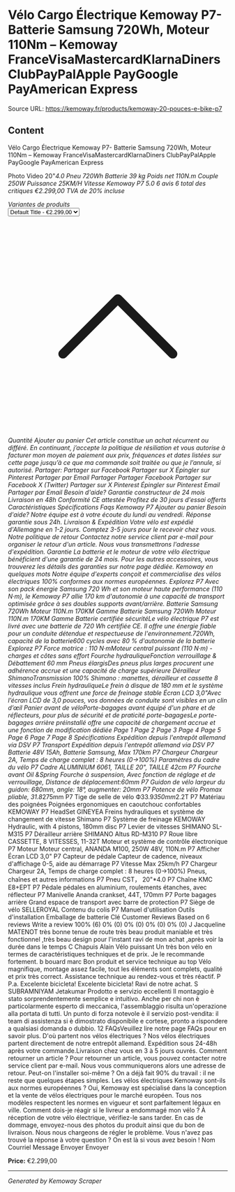 # Vélo Cargo Électrique Kemoway P7- Batterie Samsung 720Wh, Moteur 110Nm – Kemoway FranceVisaMastercardKlarnaDiners ClubPayPalApple PayGoogle PayAmerican Express

Source URL: https://kemoway.fr/products/kemoway-20-pouces-e-bike-p7

## Content

Vélo Cargo Électrique Kemoway P7- Batterie Samsung 720Wh, Moteur 110Nm – Kemoway FranceVisaMastercardKlarnaDiners ClubPayPalApple PayGoogle PayAmerican Express

Photo Video 20"*4.0 Pneu 720Wh Batterie 39 kg Poids net 110N.m Couple 250W Puissance 25KM/H Vitesse Kemoway P7 5.0 6 avis 6 total des critiques €2.299,00 TVA de 20% incluse <div class="product-form__input hidden"> <label class="form__label flex gap-2" for="Variants-template--24789251948912__main-product-14656574751088">Variantes de produits</label> <div class="field"> <select name="id" id="Variants-template--24789251948912__main-product-14656574751088" class="select" form="ProductForm-template--24789251948912__main-product-14656574751088"><option selected value="51766823944560" > Default Title - €2.299,00 </option></select><svg class="icon icon-chevron-up icon-sm absolute" viewBox="0 0 24 24" stroke="currentColor" fill="none" xmlns="http://www.w3.org/2000/svg"> <path stroke-linecap="round" stroke-linejoin="round" d="M6 15L12 9L18 15"></path> </svg></div> </div> Quantité Ajouter au panier Cet article constitue un achat récurrent ou différé. En continuant, j’accepte la politique de résiliation et vous autorise à facturer mon moyen de paiement aux prix, fréquences et dates listées sur cette page jusqu’à ce que ma commande soit traitée ou que je l’annule, si autorisé. Partager: Partager sur Facebook Partager sur X Épingler sur Pinterest Partager par Email Partager Partager Facebook Partager sur Facebook X (Twitter) Partager sur X Pinterest Épingler sur Pinterest Email Partager par Email Besoin d'aide? Garantie constructeur de 24 mois Livraison en 48h Conformité CE attestée Profitez de 30 jours d'essai offerts Caractéristiques Spécifications Faqs Kemoway P7 Ajouter au panier Besoin d'aide? Notre équipe est à votre écoute du lundi au vendredi. Réponse garantie sous 24h. Livraison & Expédition Votre vélo est expédié d'Allemagne en 1-2 jours. Comptez 3-5 jours pour le recevoir chez vous. Notre politique de retour Contactez notre service client par e-mail pour organiser le retour d'un article. Nous vous transmettrons l'adresse d'expédition. Garantie La batterie et le moteur de votre vélo électrique bénéficient d'une garantie de 24 mois. Pour les autres accessoires, vous trouverez les détails des garanties sur notre page dédiée. Kemoway en quelques mots Notre équipe d'experts conçoit et commercialise des vélos électriques 100% conformes aux normes européennes. Explorez P7 Avec son pack énergie Samsung 720 Wh et son moteur haute performance (110 N·m), le Kemoway P7 allie 170 km d'autonomie à une capacité de transport optimisée grâce à ses doubles supports avant/arrière. Batterie Samsung 720Wh Moteur 110N.m 170KM Gamme Batterie Samsung 720Wh Moteur 110N.m 170KM Gamme Batterie certifiée sécuritéLe vélo électrique P7 est livré avec une batterie de 720 Wh certifiée CE. Il offre une énergie fiable pour un conduite détendue et respectueuse de l'environnement.720Wh, capacité de la batterie600 cycles avec 80 % d'autonomie de la batterie Explorez P7 Force motrice : 110 N·mMoteur central puissant (110 N·m) - charges et côtes sans effort Fourche hydrauliqueFonction verrouillage & Débattement 60 mm Pneus élargisDes pneus plus larges procurent une adhérence accrue et une capacité de charge supérieure Dérailleur ShimanoTransmission 100% Shimano : manettes, dérailleur et cassette 8 vitesses inclus Frein hydrauliqueLe frein à disque de 180 mm et le système hydraulique vous offrent une force de freinage stable Écran LCD 3,0"Avec l’écran LCD de 3,0 pouces, vos données de conduite sont visibles en un clin d’œil Panier avant de véloPorte-bagages avant équipé d'un phare et de réflecteurs, pour plus de sécurité et de praticité porte-bagagesLe porte-bagages arrière préinstallé offre une capacité de chargement accrue et une fonction de modification dédiée Page 1 Page 2 Page 3 Page 4 Page 5 Page 6 Page 7 Page 8 Spécifications Expédition depuis l'entrepôt allemand via DSV P7 Transport Expédition depuis l'entrepôt allemand via DSV P7 Batterie 48V 15Ah, Batterie Samsung, Max 170km P7 Chargeur Chargeur 2A, Temps de charge complet : 8 heures (0→100%) Paramètres du cadre du vélo P7 Cadre ALUMINIUM 6061, TAILLE 20", TAILLE 42cm P7 Fourche avant Oil &Spring Fourche à suspension, Avec fonction de réglage et de verrouillage, Distance de déplacement:60mm P7 Guidon de vélo largeur du guidon: 680mm, angle: 18°, augmenter: 20mm P7 Potence de vélo Promax pliable, 31.8*275mm P7 Tige de selle de vélo Ф33.9*350mm*2.2T P7 Matériau des poignées Poignées ergonomiques en caoutchouc confortables KEMOWAY P7 HeadSet GINEYEA Freins hydrauliques et système de changement de vitesse Shimano P7 Système de freinage KEMOWAY Hydraulic, with 4 pistons, 180mm disc P7 Levier de vitesses SHIMANO SL-M315 P7 Dérailleur arrière SHIMANO Altus RD-M310 P7 Roue libre CASSETTE, 8 VITESSES, 11-32T Moteur et système de contrôle électronique P7 Moteur Moteur central, ANANDA M100, 250W 48V, 110N.m P7 Afficher Écran LCD 3,0" P7 Capteur de pédale Capteur de cadence, niveaux d'affichage 0-5, aide au démarrage P7 Vitesse Max 25km/h P7 Chargeur Chargeur 2A, Temps de charge complet : 8 heures (0→100%) Pneus, chaînes et autres informations P7 Pneu CST， 20"*4.0 P7 Chaîne KMC E8+EPT P7 Pédale pédales en aluminium, roulements étanches, avec réflecteur P7 Manivelle Ananda crankset, 44T, 170mm P7 Porte bagages arrière Grand espace de transport avec barre de protection P7 Siège de vélo SELLEROYAL Contenu du colis P7 Manuel d'utilisation Outils d'installation Emballage de batterie Clé <link href="//kemoway.fr/cdn/shop/t/3/assets/product-reviews.css?v=171459682357482648691733928128" rel="stylesheet" type="text/css" media="all" /> Customer Reviews Based on 6 reviews Write a review 100% (6) 0% (0) 0% (0) 0% (0) 0% (0) J Jacqueline MATENOT très bonne tenue de route très beau produit maniable et très fonctionnel ,très beau design pour l'instant ravi de mon achat ,après voir la durée dans le temps C Chapuis Alain Vélo puissant Un très bon vélo en termes de caractéristiques techniques et de prix. Je le recommande fortement. b bouard marc Bon produit et service technique au top Vélo magnifique, montage assez facile, tout les éléments sont complets, qualité et prix très correct. Assistance technique au rendez-vous et très réactif. P P.a. Excelente bicicleta! Excelente bicicleta! Ravi de notre achat. S SUBRAMNIYAM Jetakumar Prodotto e servizio eccellenti Il montaggio è stato sorprendentemente semplice e intuitivo. Anche per chi non è particolarmente esperto di meccanica, l'assemblaggio risulta un'operazione alla portata di tutti. Un punto di forza notevole è il servizio post-vendita: il team di assistenza si è dimostrato disponibile e cortese, pronto a rispondere a qualsiasi domanda o dubbio. 12 FAQsVeuillez lire notre page FAQs pour en savoir plus. D'où partent nos vélos électriques ? Nos vélos électriques partent directement de notre entrepôt allemand. Expédition sous 24-48h après votre commande.Livraison chez vous en 3 à 5 jours ouvrés. Comment retourner un article ? Pour retourner un article, vous pouvez contacter notre service client par e-mail. Nous vous communiquerons alors une adresse de retour. Peut-on l'installer soi-même ? On a déjà fait 90% du travail : il ne reste que quelques étapes simples. Les vélos électriques Kemoway sont-ils aux normes européennes ? Oui, Kemoway est spécialisé dans la conception et la vente de vélos électriques pour le marché européen. Tous nos modèles respectent les normes en vigueur et sont parfaitement légaux en ville. Comment dois-je réagir si le livreur a endommagé mon vélo ? À réception de votre vélo électrique, vérifiez-le sans tarder. En cas de dommage, envoyez-nous des photos du produit ainsi que du bon de livraison. Nous nous chargeons de régler le problème. Vous n'avez pas trouvé la réponse à votre question ? On est là si vous avez besoin ! Nom Courriel Message Envoyer Envoyer

**Price:** €2.299,00

---
*Generated by Kemoway Scraper*
